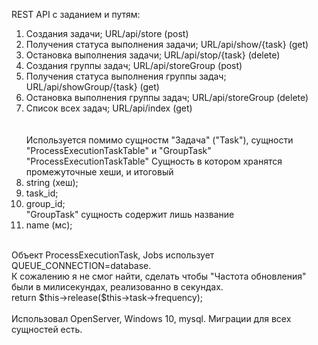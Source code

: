 REST API c заданием и путям: <br>
1)	Создания задачи; URL/api/store (post)  <br>
2)	Получения статуса выполнения задачи; URL/api/show/{task} (get) <br>
3)	Остановка выполнения задачи; URL/api/stop/{task} (delete)<br>
4)	Создания группы задач; URL/api/storeGroup (post) <br>
5)	Получения статуса выполнения группы задач; URL/api/showGroup/{task} (get) <br>
6)	Остановка выполнения группы задач; URL/api/storeGroup (delete) <br> 
7)	Список всех задач; URL/api/index (get) <br>
 <br> <br>
Используется помимо сущностм "Задача" ("Task"), сущности "ProcessExecutionTaskTable" и "GroupTask" <br>
"ProcessExecutionTaskTable" Сущность в котором хранятся промежуточные хеши, и итоговый<br>
1)	string (хеш); <br>
2)	task_id; <br>
3)	group_id; <br>
"GroupTask" сущность содержит лишь название <br>
1)	name (мс); <br>
 <br>
Объект ProcessExecutionTask, Jobs использует QUEUE_CONNECTION=database. <br>
К сожалению я не смог найти, сделать чтобы "Частота обновления" были в милисекундах, реализованно в секундах. <br>
    return $this->release($this->task->frequency); <br>
    <br>
Использовал OpenServer, Windows 10, mysql. Миграции для всех сущностей есть. 
